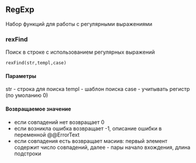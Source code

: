 ## RegExp
Набор функций для работы с регулярными выражениями

### rexFind
Поиск в строке с использованием регулярных выражений
```
rexFind(str,templ,case)
```
#### Параметры
str - строка для поиска
templ - шаблон поиска
case - учитывать регистр (по умоланию 0)

#### Возвращаемое значение
- если совпадений нет возвращает 0 
- если возникла ошибка возвращает -1, описание ошибки в переменной @@ErrorText
- если совпадения есть возвращает масиив: первый элемент содержит число совпадений, далее - пары начало вхождения, длина подстроки
